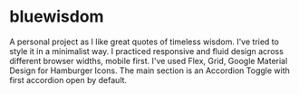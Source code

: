 # bluewisdom
A personal project as I like great quotes of timeless wisdom.
I've tried to style it in a minimalist way.
I practiced responsive and fluid design across different browser widths, mobile first.
I've used Flex, Grid, Google Material Design for Hamburger Icons.
The main section is an Accordion Toggle with first accordion open by default.
